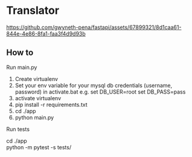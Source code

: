 # Translator

https://github.com/gwyneth-pena/fastapi/assets/67899321/8d1caa61-844e-4e86-8fa1-faa3f4d9d93b



## How to

Run main.py

1. Create virtualenv
2. Set your env variable for your mysql db credentials (username, password) in activate.bat
e.g.
set DB_USER=root
set DB_PASS=pass
3. activate virtualenv
4. pip install -r requirements.txt
5. cd ./app
6. python main.py

Run tests

cd ./app
<br />
python -m pytest -s tests/ 
